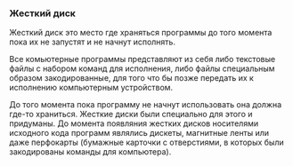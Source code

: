 ### Жесткий диск

Жесткий диск это место где храняться программы до того момента пока их не запустят и не начнут исполнять.

Все комьютерные программы представляют из себя либо текстовые файлы с набором команд для исполнения, либо файлы специальным образом закодированные, для того что бы позже передать их к исполнению компьютерным устройством.

До того момента пока программу не начнут использовать она должна где-то храниться. Жесткие диски были специально для этого и придуманы. До момента появляния жестких дисков носителями исходного кода программ являлись дискеты, магнитные ленты или даже перфокарты (бумажные карточки с отверстиями, в которых были закодированы команды для компьютера).


